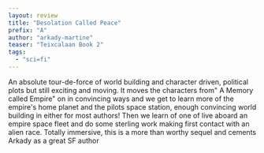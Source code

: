 ```yaml
---
layout: review
title: "Desolation Called Peace"
prefix: "A"
author: "arkady-martine"
teaser: "Teixcalaan Book 2"
tags:
  - "sci=fi"
---
```


An absolute tour-de-force of world building and character driven, political plots but still exciting and moving. It 
moves the characters from" A Memory called Empire" on in convincing ways and we get to learn more of the empire's 
home planet and the pilots space station, enough convincing world building in either for most authors! 
Then we learn of one of live aboard an empire space fleet and 
do some sterling work making first contact with an alien race. Totally immersive, this is a more than worthy sequel 
and cements Arkady as a great SF author